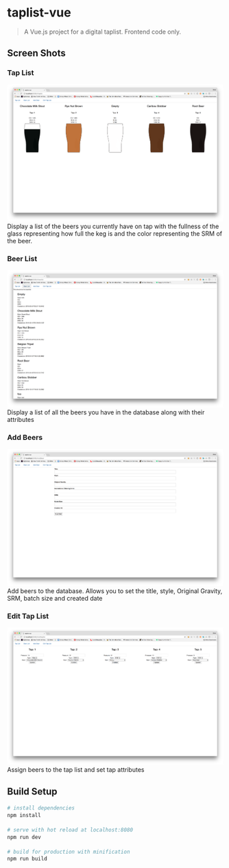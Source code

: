 # taplist-vue

> A Vue.js project for a digital taplist.  Frontend code only. 

## Screen Shots
### Tap List
!["Taplist"](screenshots/taplist.png "Display beers currently on tap")
Display a list of the beers you currently have on tap with the fullness of the glass representing how full the keg is and the color representing the SRM of the beer.

### Beer List
!["Beerlist"](screenshots/beerlist.png "Display a list of all the beers")
Display a list of all the beers you have in the database along with their attributes

### Add Beers
!["Addbeer"](screenshots/addbeer.png "Add beers")
Add beers to the database.  Allows you to set the title, style, Original Gravity, SRM, batch size and created date

### Edit Tap List
!["Edittaplist"](screenshots/edittaplist.png "Edit tap list")
Assign beers to the tap list and set tap attributes

###

## Build Setup

``` bash
# install dependencies
npm install

# serve with hot reload at localhost:8080
npm run dev

# build for production with minification
npm run build
```

